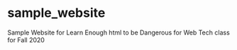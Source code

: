 # sample_website
Sample Website for Learn Enough html to be Dangerous for Web Tech class for Fall 2020
